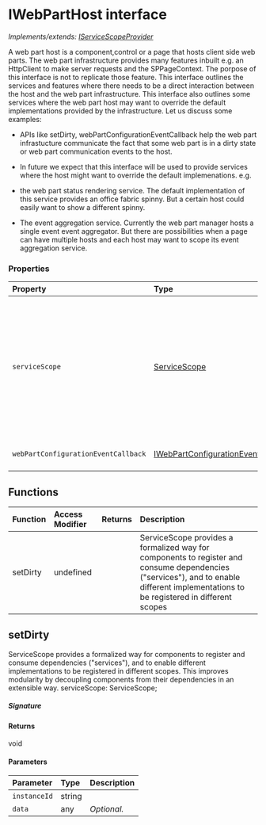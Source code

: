 # IWebPartHost interface

_Implements/extends: [IServiceScopeProvider](IServiceScopeProvider.md)_

A web part host is a component,control or a page that hosts client side web parts. 
The web part infrastructure provides many features inbuilt e.g. an HttpClient to make 
server requests and the SPPageContext. The porpose of this interface is not to replicate 
those feature. This interface outlines the services and features where there needs to be 
a direct interaction between the host and the web part infrastructure. This interface also 
outlines some services where the web part host may want to override the default 
implementations provided by the infrastructure. Let us discuss some examples: 
 
- APIs like setDirty, webPartConfigurationEventCallback help the web part infrastucture 
communicate the fact that some web part is in a dirty state or web part communication 
events to the host. 
 
- In future we expect that this interface will be used to provide services where the host 
might want to override the default implemenations. e.g. 
- the web part status rendering service. The default implementation of this service 
provides an office fabric spinny. But a certain host could easily want to show a 
different spinny. 
 
- The event aggregation service. Currently the web part manager hosts a single event 
event aggregator. But there are possibilities when a page can have multiple hosts 
and each host may want to scope its event aggregation service.




### Properties

| Property	   | Type	| Description|
|:-------------|:-------|:-----------|
|`serviceScope`      | [ServiceScope](ServiceScope.md) | ServiceScope provides a formalized way for components to register and consume dependencies  ("services"), and to enable different implementations to be registered in different scopes |
|`webPartConfigurationEventCallback`      | [IWebPartConfigurationEventCallback](IWebPartConfigurationEventCallback.md) | Web part configuration event callback |





## Functions

| Function	   | Access Modifier | Returns	| Description|
|:-------------|:----|:-------|:-----------|
|setDirty      | undefined | | ServiceScope provides a formalized way for components to register and consume dependencies  ("services"), and to enable different implementations to be registered in different scopes |


## setDirty

ServiceScope provides a formalized way for components to register and consume dependencies 
("services"), and to enable different implementations to be registered in different scopes. 
This improves modularity by decoupling components from their dependencies in an extensible way. 
serviceScope: ServiceScope;

##### Signature

#### Returns
void

#### Parameters


| Parameter	   | Type    | Description |
|:-------------|:---------------|:------------|
| `instanceId`    | string |  |
| `data`    | any | _Optional._ |

